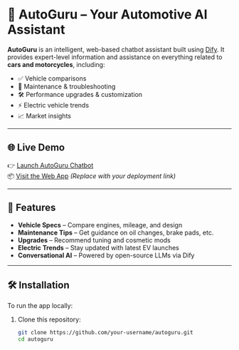 # 🚗 AutoGuru – Your Automotive AI Assistant

**AutoGuru** is an intelligent, web-based chatbot assistant built using [Dify](https://github.com/langgenius/dify). It provides expert-level information and assistance on everything related to **cars and motorcycles**, including:

- ✅ Vehicle comparisons
- 🔧 Maintenance & troubleshooting
- 🛠️ Performance upgrades & customization
- ⚡ Electric vehicle trends
- 📈 Market insights

---

## 🌐 Live Demo

👉 [Launch AutoGuru Chatbot](https://udify.app/chatbot/Qz28OmjQUMwJ2jIn)  
📦 [Visit the Web App](https://yourdeploymenturl.com) *(Replace with your deployment link)*

---

## 🧠 Features

- **Vehicle Specs** – Compare engines, mileage, and design
- **Maintenance Tips** – Get guidance on oil changes, brake pads, etc.
- **Upgrades** – Recommend tuning and cosmetic mods
- **Electric Trends** – Stay updated with latest EV launches
- **Conversational AI** – Powered by open-source LLMs via Dify

---

## 🛠️ Installation

To run the app locally:

1. Clone this repository:
   ```bash
   git clone https://github.com/your-username/autoguru.git
   cd autoguru
